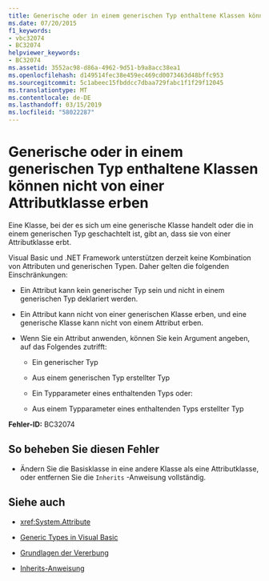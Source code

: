 ```yaml
---
title: Generische oder in einem generischen Typ enthaltene Klassen können nicht von einer Attributklasse erben
ms.date: 07/20/2015
f1_keywords:
- vbc32074
- BC32074
helpviewer_keywords:
- BC32074
ms.assetid: 3552ac98-d86a-4962-9d51-b9a8acc38ea1
ms.openlocfilehash: d149514fec38e459ec469cd0073463d48bffc953
ms.sourcegitcommit: 5c1abeec15fbddcc7dbaa729fabc1f1f29f12045
ms.translationtype: MT
ms.contentlocale: de-DE
ms.lasthandoff: 03/15/2019
ms.locfileid: "58022287"
---
```

# <a name="classes-that-are-generic-or-contained-in-a-generic-type-cannot-inherit-from-an-attribute-class"></a>Generische oder in einem generischen Typ enthaltene Klassen können nicht von einer Attributklasse erben
Eine Klasse, bei der es sich um eine generische Klasse handelt oder die in einem generischen Typ geschachtelt ist, gibt an, dass sie von einer Attributklasse erbt.  
  
 Visual Basic und .NET Framework unterstützen derzeit keine Kombination von Attributen und generischen Typen. Daher gelten die folgenden Einschränkungen:  
  
-   Ein Attribut kann kein generischer Typ sein und nicht in einem generischen Typ deklariert werden.  
  
-   Ein Attribut kann nicht von einer generischen Klasse erben, und eine generische Klasse kann nicht von einem Attribut erben.  
  
-   Wenn Sie ein Attribut anwenden, können Sie kein Argument angeben, auf das Folgendes zutrifft:  
  
    -   Ein generischer Typ  
  
    -   Aus einem generischen Typ erstellter Typ  
  
    -   Ein Typparameter eines enthaltenden Typs oder:  
  
    -   Aus einem Typparameter eines enthaltenden Typs erstellter Typ  
  
 **Fehler-ID:** BC32074  
  
## <a name="to-correct-this-error"></a>So beheben Sie diesen Fehler  
  
-   Ändern Sie die Basisklasse in eine andere Klasse als eine Attributklasse, oder entfernen Sie die `Inherits` -Anweisung vollständig.  
  
## <a name="see-also"></a>Siehe auch

- <xref:System.Attribute>

- [Generic Types in Visual Basic](../../visual-basic/programming-guide/language-features/data-types/generic-types.md)
- [Grundlagen der Vererbung](../../visual-basic/programming-guide/language-features/objects-and-classes/inheritance-basics.md)
- [Inherits-Anweisung](../../visual-basic/language-reference/statements/inherits-statement.md)
